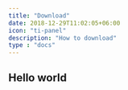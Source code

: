 ```yaml
---
title: "Download"
date: 2018-12-29T11:02:05+06:00
icon: "ti-panel"
description: "How to download"
type : "docs"
---
```


## Hello world
